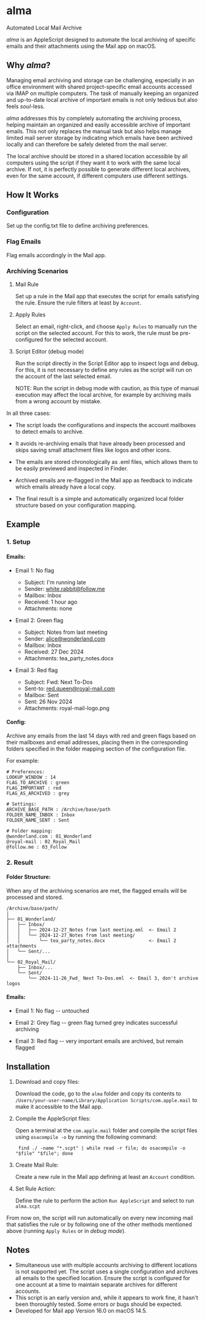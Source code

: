 # alma

Automated Local Mail Archive

_alma_ is an AppleScript designed to automate the local archiving of specific emails and their attachments using the Mail app on macOS.

## Why _alma_?

Managing email archiving and storage can be challenging, especially in an office environment with shared project-specific email accounts accessed via IMAP on multiple computers.
The task of manually keeping an organized and up-to-date local archive of important emails is not only tedious but also feels _soul_-less.

_alma_ addresses this by completely automating the archiving process, helping maintain an organized and easily accessible archive of important emails.
This not only replaces the manual task but also helps manage limited mail server storage by indicating which emails have been archived locally and can therefore be safely deleted from the mail server.

The local archive should be stored in a shared location accessible by all computers using the script if they want it to work with the same local archive.
If not, it is perfectly possible to generate different local archives, even for the same account, if different computers use different settings.

## How It Works

### Configuration

Set up the config.txt file to define archiving preferences.

### Flag Emails

Flag emails accordingly in the Mail app.

### Archiving Scenarios

1. Mail Rule

   Set up a rule in the Mail app that executes the script for emails satisfying the rule. Ensure the rule filters at least by `Account`.

2. Apply Rules

   Select an email, right-click, and choose `Apply Rules` to manually run the script on the selected account. For this to work, the rule must be pre-configured for the selected account.

3. Script Editor (debug mode)

   Run the script directly in the Script Editor app to inspect logs and debug. For this, it is not necessary to define any rules as the script will run on the account of the last selected email.

   NOTE: Run the script in debug mode with caution, as this type of manual execution may affect the local archive, for example by archiving mails from a wrong account by mistake.

In all three cases:

- The script loads the configurations and inspects the account mailboxes to detect emails to archive.

- It avoids re-archiving emails that have already been processed and skips saving small attachment files like logos and other icons.

- The emails are stored chronologically as .eml files, which allows them to be easily previewed and inspected in Finder.

- Archived emails are re-flagged in the Mail app as feedback to indicate which emails already have a local copy.

- The final result is a simple and automatically organized local folder structure based on your configuration mapping.

## Example

### 1. Setup

#### Emails:

- Email 1: No flag

  - Subject: I'm running late
  - Sender: white.rabbit@follow.me
  - Mailbox: Inbox
  - Received: 1 hour ago
  - Attachments: none

- Email 2: Green flag

  - Subject: Notes from last meeting
  - Sender: alice@wonderland.com
  - Mailbox: Inbox
  - Received: 27 Dec 2024
  - Attachments: tea_party_notes.docx

- Email 3: Red flag

  - Subject: Fwd: Next To-Dos
  - Sent-to: red.queen@royal-mail.com
  - Mailbox: Sent
  - Sent: 26 Nov 2024
  - Attachments: royal-mail-logo.png

#### Config:

Archive any emails from the last 14 days with red and green flags based on their mailboxes and email addresses, placing them in the corresponding folders specified in the folder mapping section of the configuration file.

For example:

```
# Preferences:
LOOKUP_WINDOW : 14
FLAG_TO_ARCHIVE : green
FLAG_IMPORTANT : red
FLAG_AS_ARCHIVED : grey

# Settings:
ARCHIVE_BASE_PATH : /Archive/base/path
FOLDER_NAME_INBOX : Inbox
FOLDER_NAME_SENT : Sent

# Folder mapping:
@wonderland.com : 01_Wonderland
@royal-mail : 02_Royal_Mail
@follow.me : 03_Follow
```

### 2. Result

#### Folder Structure:

When any of the archiving scenarios are met, the flagged emails will be processed and stored.

```
/Archive/base/path/
│
├── 01_Wonderland/
│   ├── Inbox/
│   │   ├── 2024-12-27_Notes from last meeting.eml  <- Email 2
│   │   └── 2024-12-27_Notes from last meeting/
│   │       └── tea_party_notes.docx                <- Email 2 attachments
│   └── Sent/...
│
└── 02_Royal_Mail/
    ├── Inbox/...
    └── Sent/
        └── 2024-11-26_Fwd_ Next To-Dos.eml  <- Email 3, don't archive logos
```

#### Emails:

- Email 1: No flag -- untouched

- Email 2: Grey flag -- green flag turned grey indicates successful archiving

- Email 3: Red flag -- very important emails are archived, but remain flagged

## Installation

1.  Download and copy files:

    Download the code, go to the `alma` folder and copy its contents to `/Users/your-user-name/Library/Application Scripts/com.apple.mail` to make it accessible to the Mail app.

2.  Compile the AppleScript files:

    Open a terminal at the `com.apple.mail` folder and compile the script files using `osacompile -o` by running the following command:

         find ./ -name "*.scpt" | while read -r file; do osacompile -o "$file" "$file"; done

3.  Create Mail Rule:

    Create a new rule in the Mail app defining at least an `Account` condition.

4.  Set Rule Action:

    Define the rule to perform the action `Run AppleScript` and select to run `alma.scpt`

From now on, the script will run automatically on every new incoming mail that satisfies the rule or by following one of the other methods mentioned above (running `Apply Rules` or in _debug mode_).

## Notes

- Simultaneous use with multiple accounts archiving to different locations is not supported yet. The script uses a single configuration and archives all emails to the specified location. Ensure the script is configured for one account at a time to maintain separate archives for different accounts.
- This script is an early version and, while it appears to work fine, it hasn't been thoroughly tested. Some errors or bugs should be expected.
- Developed for Mail app Version 16.0 on macOS 14.5.

